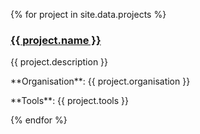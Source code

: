 {% for project in site.data.projects %}
  <h3><a href="{{ project.link }}">{{ project.name }}</a></h3>
  <p>{{ project.description }}</p>
  <p>**Organisation**:  {{ project.organisation }}</p>
  <p>**Tools**: {{ project.tools }}</p>
{% endfor %}
